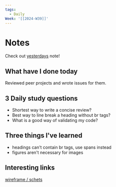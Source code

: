 ```yaml
---
tags:
  - Daily
Week: '[[2024-W39]]'
---
```

# Notes
Check out [yesterdays](2024-09-26.md) note!
## What have I done today
Reviewed peer projects and wrote issues for them.
## 3 Daily study questions
- Shortest way to write a concise review?
- Best way to line break a heading without br tags?
- What is a good way of validating my code?
## Three things I've learned
- headings can't contain br tags, use spans instead
- figures aren't necessary for images

## Interesting links
[wireframe / schets](https://github.com/MarsGotBars/the-client-website/issues/5#issuecomment-2373698997)